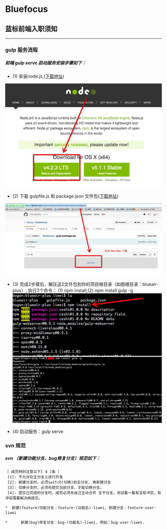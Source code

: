 Bluefocus
==============

## 蓝标前端入职须知 ##
--------------

### gulp 服务流程
##### 前端 gulp serve 启动服务安装步骤如下：

* (1) 安装node.js,([下载地址](https://nodejs.org/en/))

![](/img/node.png)

* (2) 下载 gulpfile.js 和 package.json 文件包([下载地址](https://github.com/lisiyizu/bluefocus/blob/master/gulp-package.zip))

![](/img/gulp-package.png)
  
* (3) 完成2步骤后，解压这2文件包到你的项目根目录（如图根目录：blueair-plus）, 执行2个命令： (1) npm install;(2) npm install gulp -g
![](/img/npm-install.png)
![](/img/npm-install-gulp.png)

* (4) 启动服务：gulp serve




### svn 规范 
##### svn （新建功能分支、bug修复分支）规范如下：
```
［ 成员特别注意以下[ 4 ]条 ］
 [1]: 不允许在主分支上进行开发
 [2]: 新建分支时，必须switch(切换)到主分支, 再新建分支
 [3]: 切换分支时，必须先提交当前分支，才能切换分支。
 [4]: 提交已完成的分支时，成员必须先自己主动合并 主干分支，测试看一看有没有冲突，有冲突需要解决再提交。
```
```
*  新建(feature)功能分支：feature-(功能名)-liwei, 新建分支：feature-user-liwei
```
```
*      新建(bug)修复分支：bug-(功能名)-liwei, 例如：bug-user-liwei.
```
